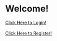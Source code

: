 <html>
<html lang="en">

<head>
    <meta charset="UTF-8">
    <meta http-equiv="X-UA-Compatible" content="IE=edge">
    <meta name="viewport" content="width=device-width, initial-scale=1.0">
    <link rel="stylesheet" href="https://cdn.jsdelivr.net/npm/bootstrap@4.5.3/dist/css/bootstrap.min.css" integrity="sha384-TX8t27EcRE3e/ihU7zmQxVncDAy5uIKz4rEkgIXeMed4M0jlfIDPvg6uqKI2xXr2" crossorigin="anonymous">
</head>

<body>
        <div class="column">
            <div class="d-flex">
                <h1>Welcome!</h1>
            </div>
            <div class="column">
                <div>
                    <a href="{{url('/login')}}">Click Here to Login!<br><br></a>
                    <a href="{{url('/register')}}">Click Here to Register!</a>
                </div>
            </div>
        </div>
</body>

</html>
